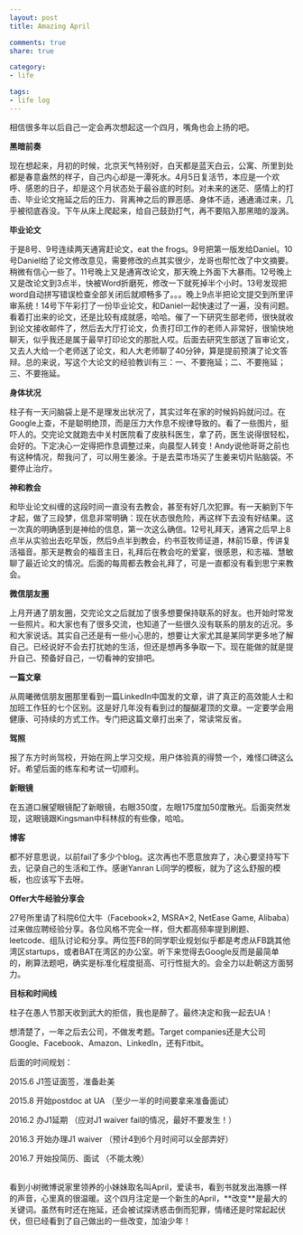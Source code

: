 ```yaml
---
layout: post
title: Amazing April

comments: true
share: true

category:
- life

tags:
- life log
---
```


相信很多年以后自己一定会再次想起这一个四月，嘴角也会上扬的吧。

**黑暗前奏**

现在想起来，月初的时候，北京天气特别好，白天都是蓝天白云，公寓、所里到处都是春意盎然的样子，自己内心却是一潭死水。4月5日复活节，本应是一个欢呼、感恩的日子，却是这个月状态处于最谷底的时刻。对未来的迷茫、感情上的打击、毕业论文拖延之后的压力、背离神之后的罪恶感、身体不适，通通涌过来，几乎被彻底吞没。下午从床上爬起来，给自己鼓劲打气，再不要陷入那黑暗的漩涡。

**毕业论文**

于是8号、9号连续两天通宵赶论文，eat the frogs。9号把第一版发给Daniel。10号Daniel给了论文修改意见，需要修改的点其实很少，龙哥也帮忙改了中文摘要。稍微有信心一些了。11号晚上又是通宵改论文，那天晚上外面下大暴雨。12号晚上又是改论文到3点半，快被Word折磨死，修改一下就死掉半个小时。13号发现把word自动拼写错误检查全部关闭后就顺畅多了。。。晚上9点半把论文提交到所里评审系统！14号下午彩打了一份毕业论文，和Daniel一起快速过了一遍，没有问题。看着打出来的论文，还是比较有成就感，哈哈。催了一下研究生部老师，很快就收到论文接收邮件了，然后去大厅打论文，负责打印工作的老师人非常好，很愉快地聊天，似乎我还是属于最早打印论文的那批人哎。后面去研究生部送了盲审论文，又去人大给一个老师送了论文，和人大老师聊了40分钟，算是提前预演了论文答辩。总的来说，写这个大论文的经验教训有三：一、不要拖延；二、不要拖延；三、不要拖延。

**身体状况**

柱子有一天问脑袋上是不是理发出状况了，其实过年在家的时候妈妈就问过。在Google上查，不是聪明绝顶，而是压力大作息不规律导致的。看了一些图片，挺吓人的。交完论文就跑去中关村医院看了皮肤科医生，拿了药，医生说得很轻松，会好的。下定决心一定得把作息调整过来，向晨型人转变！Andy说他哥哥之前也有这种情况，帮我问了，可以用生姜涂。于是去菜市场买了生姜来切片贴脑袋。不要停止治疗。

**神和教会**

和毕业论文纠缠的这段时间一直没有去教会，甚至有好几次犯罪。有一天躺到下午才起，做了三段梦，信息非常明确：现在状态很危险，再这样下去没有好结果。这一次真的明确感到是神给的信息，第一次这么确信。12号礼拜天，通宵之后早上8点半从实验出去吃早饭，然后9点半到教会，约书亚牧师证道，林前15章，传讲复活福音。那天是教会的福音主日，礼拜后在教会吃的爱宴，很感恩，和志福、慧敏聊了最近论文的情况。后面的每周都去教会礼拜了，可是一直都没有看到思宁来教会。

**微信朋友圈**

上月开通了朋友圈，交完论文之后就加了很多想要保持联系的好友。也开始时常发一些照片。和大家也有了很多交流，也知道了一些很久没有联系的朋友的近况。多和大家说话。其实自己还是有一些小心思的，想要让大家尤其是某同学更多地了解自己。已经说好不会去打扰她的生活，但还是想再多争取一下。现在能做的就是提升自己、预备好自己，一切看神的安排吧。

**一篇文章**

从周曦微信朋友圈那里看到一篇LinkedIn中国发的文章，讲了真正的高效能人士和加班工作狂的七个区别。这是好几年没有看到过的醍醐灌顶的文章。一定要学会用健康、可持续的方式工作。专门把这篇文章打出来了，常读常反省。

**驾照**

报了东方时尚驾校，开始在网上学习交规，用户体验真的得赞一个，难怪口碑这么好。希望后面的练车和考试一切顺利。

**新眼镜**

在五道口展望眼镜配了新眼镜，右眼350度，左眼175度加50度散光。后面突然发现，这眼镜跟Kingsman中科林叔的有些像，哈哈。

**博客**

都不好意思说，以前fail了多少个blog。这次再也不愿意放弃了，决心要坚持写下去，记录自己的生活和工作。感谢Yanran Li同学的模板，就为了这么舒服的模板，也应该写下去呀。

**Offer大牛经验分享会**

27号所里请了科院6位大牛（Facebook×2, MSRA×2, NetEase Game, Alibaba）过来做应聘经验分享。各位风格不完全一样，但大都高频率提到刷题、leetcode、组队讨论和分享。两位签FB的同学职业规划似乎都是考虑从FB跳其他湾区startups，或者BAT在湾区的办公室。听下来觉得去Google反而是最简单的，刷算法题吧，确实是标准化程度挺高、可行性挺大的。会全力以赴朝这方面努力。

**目标和时间线**

柱子在愚人节那天收到武大的拒信，我也是醉了。最终决定和我一起去UA！

想清楚了，一年之后去公司，不做发考题。Target companies还是大公司Google、Facebook、Amazon、LinkedIn，还有Fitbit。

后面的时间规划：

2015.6 J1签证面签，准备赴美

2015.8 开始postdoc at UA （至少一半的时间要拿来准备面试）

2016.2 办J1延期 （应对J1 waiver fail的情况，最好不要发生！）

2016.3 开始办理J1 waiver （预计4到6个月时间可以全部弄好）

2016.7 开始投简历、面试 （不能太晚）

<br />
看到小树微博说家里领养的小妹妹取名叫April，爱读书，看到书就发出海豚一样的声音，心里真的很温暖。这个四月注定是一个新生的April，**改变**是最大的关键词。虽然有时还在拖延，还会被试探诱惑击倒而犯罪，情绪还是时常起起伏伏，但已经看到了自己做出的一些改变，加油少年！
